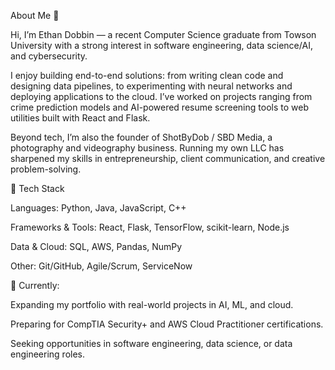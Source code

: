 About Me 👋

Hi, I’m Ethan Dobbin — a recent Computer Science graduate from Towson University with a strong interest in software engineering, data science/AI, and cybersecurity.

I enjoy building end-to-end solutions: from writing clean code and designing data pipelines, to experimenting with neural networks and deploying applications to the cloud. I’ve worked on projects ranging from crime prediction models and AI-powered resume screening tools to web utilities built with React and Flask.

Beyond tech, I’m also the founder of ShotByDob / SBD Media, a photography and videography business. Running my own LLC has sharpened my skills in entrepreneurship, client communication, and creative problem-solving.

🔧 Tech Stack

Languages: Python, Java, JavaScript, C++

Frameworks & Tools: React, Flask, TensorFlow, scikit-learn, Node.js

Data & Cloud: SQL, AWS, Pandas, NumPy

Other: Git/GitHub, Agile/Scrum, ServiceNow

🌟 Currently:

Expanding my portfolio with real-world projects in AI, ML, and cloud.

Preparing for CompTIA Security+ and AWS Cloud Practitioner certifications.

Seeking opportunities in software engineering, data science, or data engineering roles.